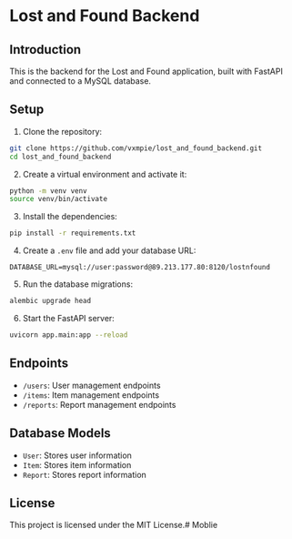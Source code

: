 # Lost and Found Backend

## Introduction

This is the backend for the Lost and Found application, built with FastAPI and connected to a MySQL database.

## Setup

1. Clone the repository:

```bash
git clone https://github.com/vxmpie/lost_and_found_backend.git
cd lost_and_found_backend
```

2. Create a virtual environment and activate it:

```bash
python -m venv venv
source venv/bin/activate
```

3. Install the dependencies:

```bash
pip install -r requirements.txt
```

4. Create a `.env` file and add your database URL:

```env
DATABASE_URL=mysql://user:password@89.213.177.80:8120/lostnfound
```

5. Run the database migrations:

```bash
alembic upgrade head
```

6. Start the FastAPI server:

```bash
uvicorn app.main:app --reload
```

## Endpoints

- `/users`: User management endpoints
- `/items`: Item management endpoints
- `/reports`: Report management endpoints

## Database Models

- `User`: Stores user information
- `Item`: Stores item information
- `Report`: Stores report information

## License

This project is licensed under the MIT License.#   M o b l i e  
 